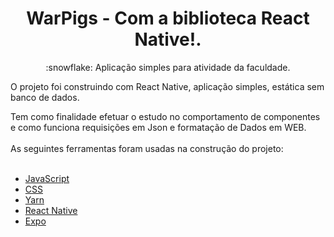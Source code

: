 <h1 align="center">WarPigs - Com a biblioteca React Native!.</h1>
<p align="center">:snowflake: Aplicação simples para atividade da faculdade.</p>
<p>O projeto foi construindo com React Native, aplicação simples, estática sem banco de dados.</p>
Tem como finalidade efetuar o estudo no comportamento de componentes e como funciona requisições em Json e formatação de Dados em WEB.
<br></br>
As seguintes ferramentas foram usadas na construção do projeto:
<br></br>

- [JavaScript](https://www.javascript.com/)
- [CSS](https://devdocs.io/css/)
- [Yarn](https://classic.yarnpkg.com/en/)
- [React Native](https://reactnative.dev//)
- [Expo](https://docs.expo.dev/tutorial/planning/)
